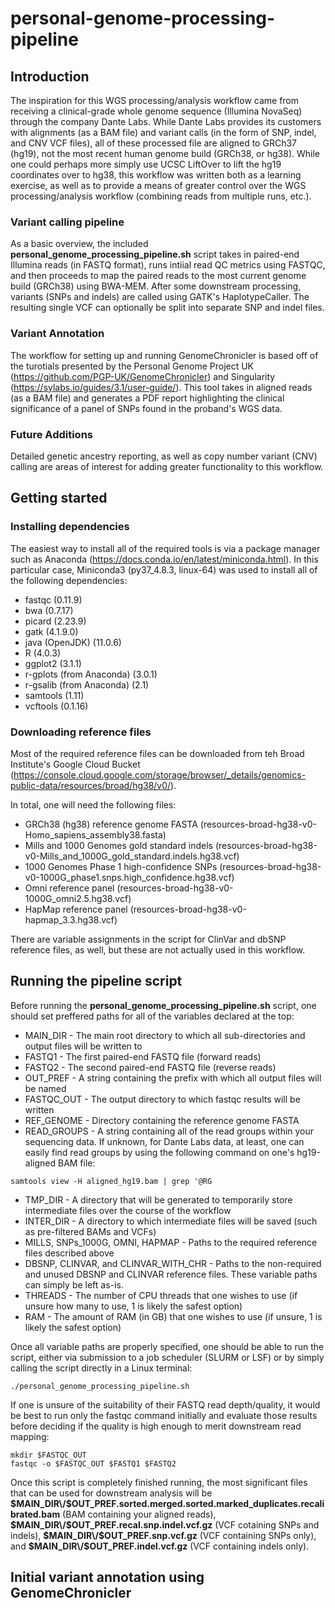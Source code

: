 # personal-genome-processing-pipeline
## Introduction
The inspiration for this WGS processing/analysis workflow came from receiving a clinical-grade whole genome sequence (Illumina NovaSeq) through the company Dante Labs. While Dante Labs provides its customers with alignments (as a BAM file) and variant calls (in the form of SNP, indel, and CNV VCF files), all of these processed file are aligned to GRCh37 (hg19), not the most recent human genome build (GRCh38, or hg38). While one could perhaps more simply use UCSC LiftOver to lift the hg19 coordinates over to hg38, this workflow was written both as a learning exercise, as well as to provide a means of greater control over the WGS processing/analysis workflow (combining reads from multiple runs, etc.).

### Variant calling pipeline
As a basic overview, the included **personal_genome_processing_pipeline.sh** script takes in paired-end Illumina reads (in FASTQ format), runs intiial read QC metrics using FASTQC, and then proceeds to map the paired reads to the most current genome build (GRCh38) using BWA-MEM. After some downstream processing, variants (SNPs and indels) are called using GATK's HaplotypeCaller. The resulting single VCF can optionally be split into separate SNP and indel files.

### Variant Annotation
The workflow for setting up and running GenomeChronicler is based off of the turotials presented by the Personal Genome Project UK (https://github.com/PGP-UK/GenomeChronicler) and Singularity (https://sylabs.io/guides/3.1/user-guide/). This tool takes in aligned reads (as a BAM file) and generates a PDF report highlighting the clinical significance of a panel of SNPs found in the proband's WGS data.

### Future Additions
Detailed genetic ancestry reporting, as well as copy number variant (CNV) calling are areas of interest for adding greater functionality to this workflow.

## Getting started
### Installing dependencies
The easiest way to install all of the required tools is via a package manager such as Anaconda (https://docs.conda.io/en/latest/miniconda.html). In this particular case, Miniconda3 (py37_4.8.3, linux-64) was used to install all of the following dependencies:

* fastqc (0.11.9)
* bwa (0.7.17)
* picard (2.23.9)
* gatk (4.1.9.0)
* java (OpenJDK) (11.0.6)
* R (4.0.3)
* ggplot2 (3.1.1)
* r-gplots (from Anaconda) (3.0.1)
* r-gsalib (from Anaconda) (2.1)
* samtools (1.11)
* vcftools (0.1.16)

### Downloading reference files
Most of the required reference files can be downloaded from teh Broad Institute's Google Cloud Bucket (https://console.cloud.google.com/storage/browser/_details/genomics-public-data/resources/broad/hg38/v0/).

In total, one will need the following files:
* GRCh38 (hg38) reference genome FASTA (resources-broad-hg38-v0-Homo_sapiens_assembly38.fasta)
* Mills and 1000 Genomes gold standard indels (resources-broad-hg38-v0-Mills_and_1000G_gold_standard.indels.hg38.vcf)
* 1000 Genomes Phase 1 high-confidence SNPs (resources-broad-hg38-v0-1000G_phase1.snps.high_confidence.hg38.vcf)
* Omni reference panel (resources-broad-hg38-v0-1000G_omni2.5.hg38.vcf)
* HapMap reference panel (resources-broad-hg38-v0-hapmap_3.3.hg38.vcf)

There are variable assignments in the script for ClinVar and dbSNP reference files, as well, but these are not actually used in this workflow.

## Running the pipeline script
Before running the **personal_genome_processing_pipeline.sh** script, one should set preffered paths for all of the variables declared at the top:

* MAIN_DIR - The main root directory to which all sub-directories and output files will be written to
* FASTQ1 - The first paired-end FASTQ file (forward reads)
* FASTQ2 - The second paired-end FASTQ file (reverse reads)
* OUT_PREF - A string containing the prefix with which all output files will be named
* FASTQC_OUT - The output directory to which fastqc results will be written
* REF_GENOME - Directory containing the reference genome FASTA
* READ_GROUPS - A string containing all of the read groups within your sequencing data. If unknown, for Dante Labs data, at least, one can easily find read groups by using the following command on one's hg19-aligned BAM file:
```
samtools view -H aligned_hg19.bam | grep '@RG
```
* TMP_DIR - A directory that will be generated to temporarily store intermediate files over the course of the workflow
* INTER_DIR - A directory to which intermediate files will be saved (such as pre-filtered BAMs and VCFs)
* MILLS, SNPs_1000G, OMNI, HAPMAP - Paths to the required reference files described above
* DBSNP, CLINVAR, and CLINVAR_WITH_CHR - Paths to the non-required and unused DBSNP and CLINVAR reference files. These variable paths can simply be left as-is.
* THREADS - The number of CPU threads that one wishes to use (if unsure how many to use, 1 is likely the safest option)
* RAM - The amount of RAM (in GB) that one wishes to use (if unsure, 1 is likely the safest option)

Once all variable paths are properly specified, one should be able to run the script, either via submission to a job scheduler (SLURM or LSF) or by simply calling the script directly in a Linux terminal:
```
./personal_genome_processing_pipeline.sh
```

If one is unsure of the suitability of their FASTQ read depth/quality, it would be best to run only the fastqc command initially and evaluate those results before deciding if the quality is high enough to merit downstream read mapping:
```
mkdir $FASTQC_OUT
fastqc -o $FASTQC_OUT $FASTQ1 $FASTQ2
```

Once this script is completely finished running, the most significant files that can be used for downstream analysis will be **$MAIN_DIR\/$OUT_PREF\.sorted.merged.sorted.marked_duplicates.recalibrated.bam** (BAM containing your aligned reads), **$MAIN_DIR\/$OUT_PREF\.recal.snp.indel.vcf.gz** (VCF cotaining SNPs and indels), **$MAIN_DIR\/$OUT_PREF\.snp.vcf.gz** (VCF containing SNPs only), and **$MAIN_DIR\/$OUT_PREF\.indel.vcf.gz** (VCF containing indels only). 

## Initial variant annotation using GenomeChronicler
